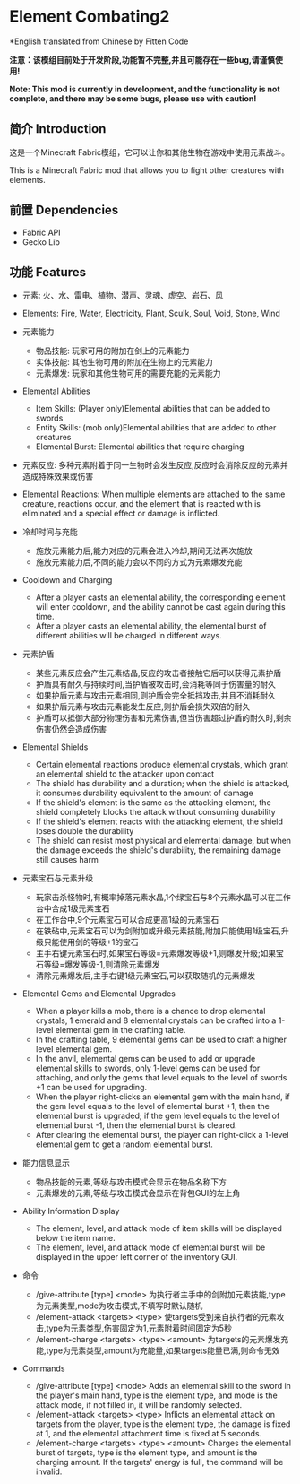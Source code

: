 # Element Combating2

*English translated from Chinese by Fitten Code

**注意：该模组目前处于开发阶段,功能暂不完整,并且可能存在一些bug,请谨慎使用!**

**Note: This mod is currently in development, and the functionality is not complete, and there may be some bugs, please use with caution!**

## 简介 Introduction

这是一个Minecraft Fabric模组，它可以让你和其他生物在游戏中使用元素战斗。

This is a Minecraft Fabric mod that allows you to fight other creatures with elements.

## 前置 Dependencies

- Fabric API
- Gecko Lib

## 功能 Features

- 元素: 火、水、雷电、植物、潜声、灵魂、虚空、岩石、风
- Elements: Fire, Water, Electricity, Plant, Sculk, Soul, Void, Stone, Wind


- 元素能力
    - 物品技能: 玩家可用的附加在剑上的元素能力
    - 实体技能: 其他生物可用的附加在生物上的元素能力
    - 元素爆发: 玩家和其他生物可用的需要充能的元素能力
- Elemental Abilities
    - Item Skills: (Player only)Elemental abilities that can be added to swords
    - Entity Skills: (mob only)Elemental abilities that are added to other creatures
    - Elemental Burst: Elemental abilities that require charging


- 元素反应: 多种元素附着于同一生物时会发生反应,反应时会消除反应的元素并造成特殊效果或伤害
- Elemental Reactions: When multiple elements are attached to the same creature, reactions occur, and the element that
  is reacted with is eliminated and a special effect or damage is inflicted.


- 冷却时间与充能
    - 施放元素能力后,能力对应的元素会进入冷却,期间无法再次施放
    - 施放元素能力后,不同的能力会以不同的方式为元素爆发充能
- Cooldown and Charging
    - After a player casts an elemental ability, the corresponding element will enter cooldown, and the ability cannot be cast again
      during this time.
    - After a player casts an elemental ability, the elemental burst of different abilities will be charged in different ways.


- 元素护盾
  - 某些元素反应会产生元素结晶,反应的攻击者接触它后可以获得元素护盾
  - 护盾具有耐久与持续时间,当护盾被攻击时,会消耗等同于伤害量的耐久
  - 如果护盾元素与攻击元素相同,则护盾会完全抵挡攻击,并且不消耗耐久
  - 如果护盾元素与攻击元素能发生反应,则护盾会损失双倍的耐久
  - 护盾可以抵御大部分物理伤害和元素伤害,但当伤害超过护盾的耐久时,剩余伤害仍然会造成伤害
- Elemental Shields
  - Certain elemental reactions produce elemental crystals, which grant an elemental shield to the attacker upon contact
  - The shield has durability and a duration; when the shield is attacked, it consumes durability equivalent to the amount of damage
  - If the shield's element is the same as the attacking element, the shield completely blocks the attack without consuming durability
  - If the shield's element reacts with the attacking element, the shield loses double the durability
  - The shield can resist most physical and elemental damage, but when the damage exceeds the shield's durability, the remaining damage still causes harm


- 元素宝石与元素升级
  - 玩家击杀怪物时,有概率掉落元素水晶,1个绿宝石与8个元素水晶可以在工作台中合成1级元素宝石
  - 在工作台中,9个元素宝石可以合成更高1级的元素宝石
  - 在铁砧中,元素宝石可以为剑附加或升级元素技能,附加只能使用1级宝石,升级只能使用剑的等级+1的宝石
  - 主手右键元素宝石时,如果宝石等级=元素爆发等级+1,则爆发升级;如果宝石等级=爆发等级-1,则清除元素爆发
  - 清除元素爆发后,主手右键1级元素宝石,可以获取随机的元素爆发
- Elemental Gems and Elemental Upgrades
  - When a player kills a mob, there is a chance to drop elemental crystals, 1 emerald and 8 elemental crystals can be
    crafted into a 1-level elemental gem in the crafting table.
  - In the crafting table, 9 elemental gems can be used to craft a higher level elemental gem.
  - In the anvil, elemental gems can be used to add or upgrade elemental skills to swords, only 1-level gems can be used for
    attaching, and only the gems that level equals to the level of swords +1 can be used for upgrading.
  - When the player right-clicks an elemental gem with the main hand, if the gem level equals to the level of elemental burst
    +1, then the elemental burst is upgraded; if the gem level equals to the level of elemental burst -1, then the elemental
    burst is cleared.
  - After clearing the elemental burst, the player can right-click a 1-level elemental gem to get a random elemental burst.


- 能力信息显示
  - 物品技能的元素,等级与攻击模式会显示在物品名称下方
  - 元素爆发的元素,等级与攻击模式会显示在背包GUI的左上角
- Ability Information Display
  - The element, level, and attack mode of item skills will be displayed below the item name.
  - The element, level, and attack mode of elemental burst will be displayed in the upper left corner of the inventory GUI.


- 命令
  - /give-attribute \[type] \<mode> 为执行者主手中的剑附加元素技能,type为元素类型,mode为攻击模式,不填写时默认随机
  - /element-attack \<targets> \<type> 使targets受到来自执行者的元素攻击,type为元素类型,伤害固定为1,元素附着时间固定为5秒
  - /element-charge \<targets> \<type> \<amount> 为targets的元素爆发充能,type为元素类型,amount为充能量,如果targets能量已满,则命令无效
- Commands
  - /give-attribute \[type] \<mode> Adds an elemental skill to the sword in the player's main hand, type is the element type, and mode is the attack mode, if not filled in, it will be randomly selected.
  - /element-attack \<targets> \<type> Inflicts an elemental attack on targets from the player, type is the element type, the damage is fixed at 1, and the elemental attachment time is fixed at 5 seconds.
  - /element-charge \<targets> \<type> \<amount> Charges the elemental burst of targets, type is the element type, and amount is the charging amount. If the targets' energy is full, the command will be invalid.
